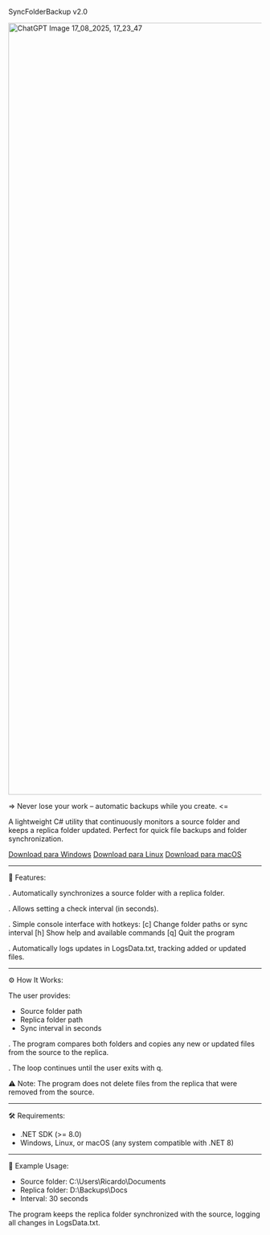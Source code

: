 SyncFolderBackup v2.0

<img width="1024" height="1536" alt="ChatGPT Image 17_08_2025, 17_23_47" src="https://github.com/user-attachments/assets/fa907801-5c2f-4256-9927-b9c5b615d8e3" />

 => Never lose your work – automatic backups while you create. <=

A lightweight C# utility that continuously monitors a source folder and keeps a replica folder updated. Perfect for quick file backups and folder synchronization.

[Download para Windows](https://github.com/PardoTech/SyncFolderBackup-v2.0/raw/main/SyncFolderBackupv2.0_win(x64).rar)
[Download para Linux](https://github.com/PardoTech/SyncFolderBackup-v2.0/raw/main/SyncFolderBackupv2.0_linux(x64).rar)
[Download para macOS](https://github.com/PardoTech/SyncFolderBackup-v2.0/raw/main/SyncFolderBackupv2.0_osx(x64).rar)

---------------------------------------------------------------------------------------------------------------------------------------------------------------------

🚀 Features:

. Automatically synchronizes a source folder with a replica folder.

. Allows setting a check interval (in seconds).

. Simple console interface with hotkeys:
[c] Change folder paths or sync interval
[h] Show help and available commands
[q] Quit the program

. Automatically logs updates in LogsData.txt, tracking added or updated files.

---------------------------------------------------------------------------------------------------------------------------------------------------------------------

⚙️ How It Works:

The user provides:
 - Source folder path
 - Replica folder path
 - Sync interval in seconds

. The program compares both folders and copies any new or updated files from the source to the replica.

. The loop continues until the user exits with q.

⚠️ Note: The program does not delete files from the replica that were removed from the source.

---------------------------------------------------------------------------------------------------------------------------------------------------------------------

🛠️ Requirements:
 - .NET SDK (>= 8.0)
 - Windows, Linux, or macOS (any system compatible with .NET 8)

---------------------------------------------------------------------------------------------------------------------------------------------------------------------

📂 Example Usage:
 - Source folder: C:\Users\Ricardo\Documents
 - Replica folder: D:\Backups\Docs
 - Interval: 30 seconds

The program keeps the replica folder synchronized with the source, logging all changes in LogsData.txt.
